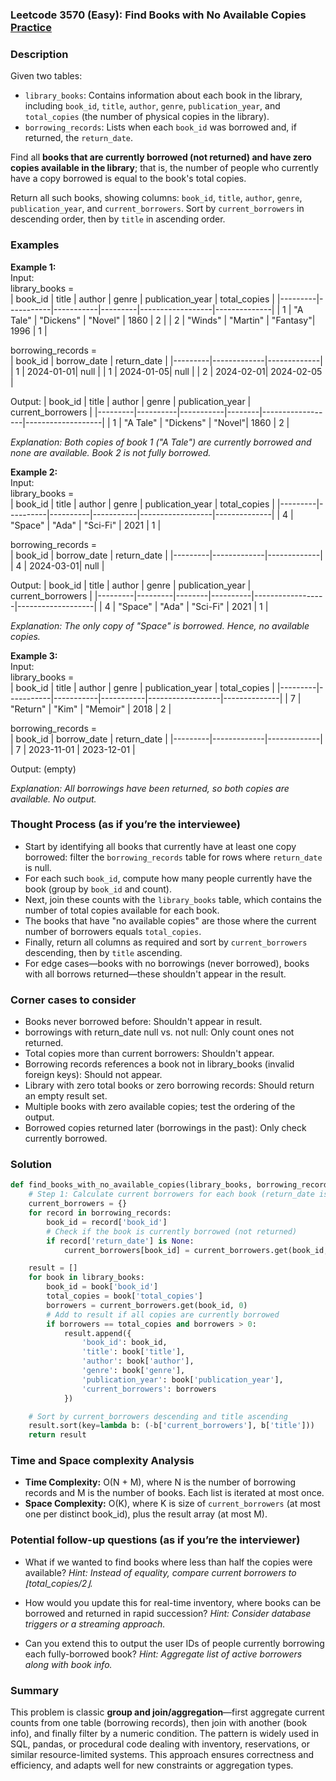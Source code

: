 ### Leetcode 3570 (Easy): Find Books with No Available Copies [Practice](https://leetcode.com/problems/find-books-with-no-available-copies)

### Description  
Given two tables:

- `library_books`: Contains information about each book in the library, including `book_id`, `title`, `author`, `genre`, `publication_year`, and `total_copies` (the number of physical copies in the library).
- `borrowing_records`: Lists when each `book_id` was borrowed and, if returned, the `return_date`.

Find all **books that are currently borrowed (not returned) and have zero copies available in the library**; that is, the number of people who currently have a copy borrowed is equal to the book's total copies.  

Return all such books, showing columns: `book_id`, `title`, `author`, `genre`, `publication_year`, and `current_borrowers`. Sort by `current_borrowers` in descending order, then by `title` in ascending order.

### Examples  

**Example 1:**  
Input:  
library_books =  
| book_id | title     | author    | genre   | publication_year | total_copies |
|---------|-----------|-----------|---------|------------------|--------------|
|  1      | "A Tale"  | "Dickens" | "Novel" |      1860        |     2        |
|  2      | "Winds"   | "Martin"  | "Fantasy"|     1996        |     1        |

borrowing_records =  
| book_id | borrow_date | return_date |
|---------|-------------|-------------|
|   1     |   2024-01-01|    null     |
|   1     |   2024-01-05|    null     |
|   2     |   2024-02-01| 2024-02-05  |

Output:
| book_id | title    | author    | genre  | publication_year | current_borrowers |
|---------|----------|-----------|--------|------------------|-------------------|
|  1      | "A Tale" | "Dickens" | "Novel"|     1860        |         2         |

*Explanation: Both copies of book 1 ("A Tale") are currently borrowed and none are available. Book 2 is not fully borrowed.*  

**Example 2:**  
Input:  
library_books =  
| book_id | title    | author   | genre     | publication_year | total_copies |
|---------|----------|----------|-----------|------------------|--------------|
|  4      | "Space"  | "Ada"    | "Sci-Fi"  |     2021         |     1        |

borrowing_records =  
| book_id | borrow_date | return_date |
|---------|-------------|-------------|
|   4     |   2024-03-01|     null    |

Output:
| book_id | title   | author | genre    | publication_year | current_borrowers |
|---------|---------|--------|----------|------------------|-------------------|
|   4     | "Space" | "Ada"  | "Sci-Fi" |     2021         |        1          |

*Explanation: The only copy of "Space" is borrowed. Hence, no available copies.*

**Example 3:**  
Input:  
library_books =  
| book_id | title     | author    | genre     | publication_year | total_copies |
|---------|-----------|-----------|-----------|------------------|--------------|
|   7     | "Return"  | "Kim"     | "Memoir"  |     2018         |     2        |

borrowing_records =  
| book_id | borrow_date | return_date |
|---------|-------------|-------------|
|   7     | 2023-11-01  | 2023-12-01  |

Output: (empty)

*Explanation: All borrowings have been returned, so both copies are available. No output.*

### Thought Process (as if you’re the interviewee)  
- Start by identifying all books that currently have at least one copy borrowed: filter the `borrowing_records` table for rows where `return_date` is null.
- For each such `book_id`, compute how many people currently have the book (group by `book_id` and count).
- Next, join these counts with the `library_books` table, which contains the number of total copies available for each book.
- The books that have "no available copies" are those where the current number of borrowers equals `total_copies`.
- Finally, return all columns as required and sort by `current_borrowers` descending, then by `title` ascending.
- For edge cases—books with no borrowings (never borrowed), books with all borrows returned—these shouldn't appear in the result.

### Corner cases to consider  
- Books never borrowed before: Shouldn't appear in result.
- borrowings with return_date null vs. not null: Only count ones not returned.
- Total copies more than current borrowers: Shouldn't appear.
- Borrowing records references a book not in library_books (invalid foreign keys): Should not appear.
- Library with zero total books or zero borrowing records: Should return an empty result set.
- Multiple books with zero available copies; test the ordering of the output.
- Borrowed copies returned later (borrowings in the past): Only check currently borrowed.

### Solution

```python
def find_books_with_no_available_copies(library_books, borrowing_records):
    # Step 1: Calculate current borrowers for each book (return_date is None)
    current_borrowers = {}
    for record in borrowing_records:
        book_id = record['book_id']
        # Check if the book is currently borrowed (not returned)
        if record['return_date'] is None:
            current_borrowers[book_id] = current_borrowers.get(book_id, 0) + 1

    result = []
    for book in library_books:
        book_id = book['book_id']
        total_copies = book['total_copies']
        borrowers = current_borrowers.get(book_id, 0)
        # Add to result if all copies are currently borrowed
        if borrowers == total_copies and borrowers > 0:
            result.append({
                'book_id': book_id,
                'title': book['title'],
                'author': book['author'],
                'genre': book['genre'],
                'publication_year': book['publication_year'],
                'current_borrowers': borrowers
            })

    # Sort by current_borrowers descending and title ascending
    result.sort(key=lambda b: (-b['current_borrowers'], b['title']))
    return result
```

### Time and Space complexity Analysis  

- **Time Complexity:** O(N + M), where N is the number of borrowing records and M is the number of books. Each list is iterated at most once.
- **Space Complexity:** O(K), where K is size of `current_borrowers` (at most one per distinct book_id), plus the result array (at most M).

### Potential follow-up questions (as if you’re the interviewer)  

- What if we wanted to find books where less than half the copies were available?
  *Hint: Instead of equality, compare current borrowers to ⌊total_copies/2⌋.*

- How would you update this for real-time inventory, where books can be borrowed and returned in rapid succession?
  *Hint: Consider database triggers or a streaming approach.*

- Can you extend this to output the user IDs of people currently borrowing each fully-borrowed book?
  *Hint: Aggregate list of active borrowers along with book info.*

### Summary
This problem is classic **group and join/aggregation**—first aggregate current counts from one table (borrowing records), then join with another (book info), and finally filter by a numeric condition. The pattern is widely used in SQL, pandas, or procedural code dealing with inventory, reservations, or similar resource-limited systems. This approach ensures correctness and efficiency, and adapts well for new constraints or aggregation types.